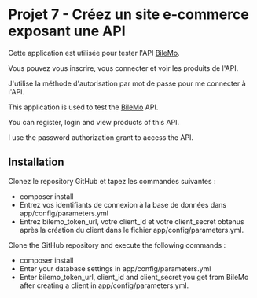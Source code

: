 # Projet 7 - Créez un site e-commerce exposant une API

Cette application est utilisée pour tester l'API [BileMo](https://github.com/Maxxxiimus92/p7_bilemo).

Vous pouvez vous inscrire, vous connecter et voir les produits de l'API.

J'utilise la méthode d'autorisation par mot de passe pour me connecter à l'API.

This application is used to test the [BileMo](https://github.com/Maxxxiimus92/p7_bilemo) API.

You can register, login and view products of this API.

I use the password authorization grant to access the API.

## Installation

Clonez le repository GitHub et tapez les commandes suivantes :
- composer install
- Entrez vos identifiants de connexion à la base de données dans app/config/parameters.yml
- Entrez bilemo_token_url, votre client_id et votre client_secret obtenus après la création du client dans le fichier app/config/parameters.yml.

Clone the GitHub repository and execute the following commands :
- composer install
- Enter your database settings in app/config/parameters.yml
- Enter bilemo_token_url, client_id and client_secret you get from BileMo after creating a client in app/config/parameters.yml.
